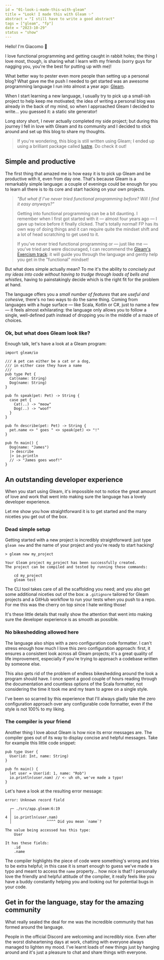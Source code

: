 ```yaml
---
id = "01-look-i-made-this-with-gleam"
title = "Look! I made this with Gleam ✨"
abstract = "I still have to write a good abstract"
tags = ["gleam", "fp"]
date = "2023-10-29"
status = "show"
---
```


Hello! I'm Giacomo 👋

I love functional programming and getting caught in rabbit holes; the thing I
love most, though, is sharing what I learn with my friends (sorry guys for
nagging you, you're the best for putting up with me)!

What better way to pester even more people than setting up a personal blog?
What gave me the push I needed to get started was an awesome programming
language I run into almost a year ago: [Gleam](https://gleam.run).

When I start learning a new language, I usually try to pick up a small-ish
project to help keep me motivated; the idea of writing a personal blog was
already in the back of my mind, so when I approached Gleam I decided to write...
you guessed it: a static site generator!

Long story short, I never actually completed my side project; but during this
journey I fell in love with Gleam and its community and I decided to stick
around and set up this blog to share my thoughts.

> If you're wondering, this blog is still written using Gleam; I ended up
> using a brilliant package called [lustre](https://lustre.build).
> Do check it out!

## Simple and productive

The first thing that amazed me is how easy it is to pick up Gleam and be
productive with it, even from day one.
That's because Gleam is a remarkably simple language: a couple of evenings could
be enough for you to learn all there is to its core and start hacking on your
own projects.

> _"But what if I've never tried functional programming before?_
> _Will I find it easy anyways?"_
>
> Getting into functional programming can be a bit daunting.
> I remember when I first got started with it — almost four years ago — I
> gave up twice before it finally clicked.
> That's totally normal! FP has its own way of doing things and it can require
> quite the mindset shift and a lot of head scratching to get used to it.
>
> If you've never tried functional programming or — just like me — you've tried
> and were discouraged, I can recommend the
> [Gleam's Exercism track](https://exercism.org/tracks/gleam/concepts): it will
> guide you through the language and gently help you get in the "functional"
> mindset!

But what does simple actually mean? To me it's the ability to _concisely put my_
_ideas into code without having to trudge through loads of bells and whistles,_
having to painstakingly decide which is the right fit for the problem at
hand.

The language offers you a _small number of features_ that are
_useful and cohesive,_ there's no two ways to do the same thing.
Coming from languages with a huge surface — like Scala, Kotlin or C#, just to
name a few — it feels almost exhilarating: the language only allows you to
follow a single, well-defined path instead of dropping you in the middle of a
maze of choices.

### Ok, but what does Gleam look like?

Enough talk, let's have a look at a Gleam program:

```gleam
import gleam/io

/// A pet can either be a cat or a dog,
/// in either case they have a name
///
pub type Pet {
  Cat(name: String)
  Dog(name: String)
}

pub fn speak(pet: Pet) -> String {
  case pet {
    Cat(..) -> "meow"
    Dog(..) -> "woof"
  }
}

pub fn describe(pet: Pet) -> String {
  pet.name <> " goes " <> speak(pet) <> "!"
}

pub fn main() {
  Dog(name: "James")
  |> describe
  |> io.println
  // -> "James goes woof!"
}
```

## An outstanding developer experience

When you start using Gleam, it's impossible not to notice the great
amount of love and work that went into making sure the language has a lovely
developer experience.

Let me show you how straightforward it is to get started and the many niceties
you get out of the box.

### Dead simple setup

Getting started with a new project is incredibly straightforward: just type
`gleam new` and the name of your project and you're ready to start hacking!

```text
> gleam new my_project

Your Gleam project my_project has been successfully created.
The project can be compiled and tested by running these commands:

    cd my_project
    gleam test
```

The CLI tool takes care of all the scaffolding you need; and you also get some
additional niceties out of the box: a `.gitignore` tailored for Gleam projects
and a GitHub workflow to run your tests when you push to a repo. For me this
was the cherry on top since I hate writing those!

It's these little details that really show the attention that went into making
sure the developer experience is as smooth as possible.

### No bikeshedding allowed here

The language also ships with a zero configuration code formatter.
I can't stress enough how much I love this zero configuration approach: first,
it ensures a consistent look across all Gleam projects; it's a great quality of
life improvement, especially if you're trying to approach a codebase written by
someone else.

This also gets rid of the problem of endless bikeshedding around the look a
program should have. I once spent a good couple of hours reading through the
documentation and countless options of the Scala formatter, not considering the
time it took me and my team to agree on a single style.

I've been so scarred by this experience that I'll always gladly take the zero
configuration approach over any configurable code formatter, even if the style
is not 100% to my liking.

### The compiler is your friend

Another thing I love about Gleam is how nice its error messages are. The
compiler goes out of its way to display concise and helpful messages. Take for
example this little code snippet:

```gleam
pub type User {
  User(id: Int, name: String)
}

pub fn main() {
  let user = User(id: 1, name: "Rob")
  io.println(user.nam) // <- uh oh, we've made a typo! 
}
```

Let's have a look at the resulting error message:

```text
error: Unknown record field

  ┌─ ./src/app.gleam:6:19
  │
4 │ io.println(user.nam)
  │                ^^^^ Did you mean `name`?

The value being accessed has this type:
    User

It has these fields:
    .id
    .name
```

The compiler highlights the piece of code were something's wrong and tries to be
extra helpful; in this case it is smart enough to guess we've made a typo and
meant to access the `name` property... how nice is that? I personally love the
friendly and helpful attitude of the compiler, it really feels like you have a
buddy constantly helping you and looking out for potential bugs in your code.

## Get in for the language, stay for the amazing community

What really sealed the deal for me was the incredible community that has formed
around the language.

People in the official Discord are welcoming and incredibly nice.
Even after the worst disheartening days at work, chatting with everyone always
managed to lighten my mood.
I've learnt loads of new things just by hanging around and it's just a pleasure
to chat and share things with everyone.
